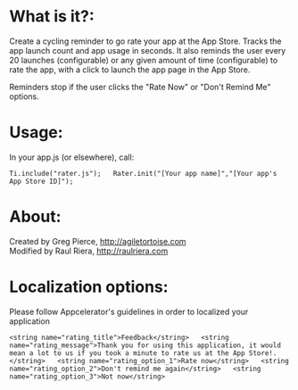 # What is it?:
Create a cycling reminder to go rate your app at the App Store. Tracks 
the app launch count and app usage in seconds. It also reminds the user every 20 launches (configurable) or any given amount of time (configurable) to 
rate the app, with a click to launch the app page in the App Store.

Reminders stop if the user clicks the "Rate Now" or "Don't Remind Me" options.

# Usage:
In your app.js (or elsewhere), call:

`
	Ti.include("rater.js");  
	Rater.init("[Your app name]","[Your app's App Store ID]");  
`

# About:
Created by Greg Pierce, http://agiletortoise.com  
Modified by Raul Riera, http://raulriera.com

# Localization options:
Please follow Appcelerator's guidelines in order to localized your application

`
	<string name="rating_title">Feedback</string>  
	<string name="rating_message">Thank you for using this application, it would mean a lot to us if you took a minute to rate us at the App Store!.</string>  
	<string name="rating_option_1">Rate now</string>  
	<string name="rating_option_2">Don't remind me again</string>  
	<string name="rating_option_3">Not now</string>  
`